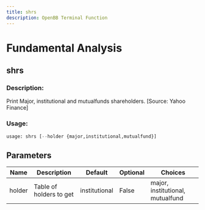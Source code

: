 ```yaml
---
title: shrs
description: OpenBB Terminal Function
---
```


# Fundamental Analysis

## shrs

### Description: 

Print Major, institutional and mutualfunds shareholders. [Source: Yahoo Finance]

### Usage: 
```python
usage: shrs [--holder {major,institutional,mutualfund}]
```

## Parameters

| Name | Description | Default | Optional | Choices |
| ---- | ----------- | ------- | -------- | ------- |
| holder | Table of holders to get | institutional | False | major, institutional, mutualfund |


